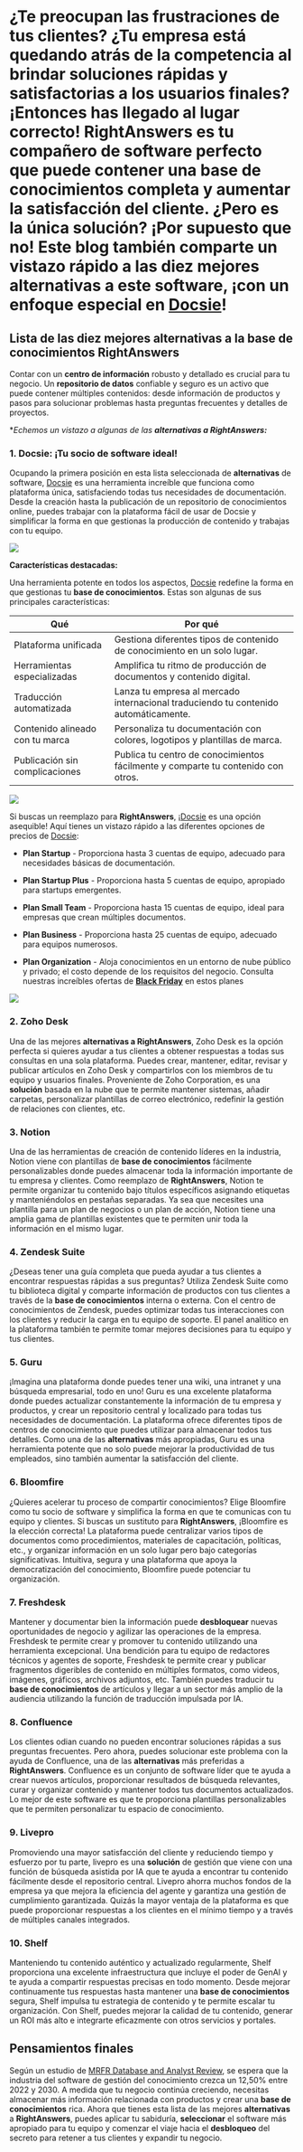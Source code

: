 # ¿Te preocupan las frustraciones de tus clientes? ¿Tu empresa está quedando atrás de la competencia al brindar **soluciones** rápidas y satisfactorias a los usuarios finales? ¡Entonces has llegado al lugar correcto! RightAnswers es tu compañero de software perfecto que puede contener una **base de conocimientos** completa y aumentar la satisfacción del cliente. ¿Pero es la única **solución**? ¡Por supuesto que no! Este blog también comparte un vistazo rápido a las diez mejores **alternativas** a este software, ¡con un enfoque especial en [Docsie](https://www.docsie.io/try_docsie/fb/create_knowledge_base/)!

## Lista de las diez mejores alternativas a la base de conocimientos RightAnswers

Contar con un **centro de información** robusto y detallado es crucial para tu negocio. Un **repositorio de datos** confiable y seguro es un activo que puede contener múltiples contenidos: desde información de productos y pasos para solucionar problemas hasta preguntas frecuentes y detalles de proyectos.

**Echemos un vistazo a algunas de las **alternativas a RightAnswers:***

### 1. Docsie: ¡Tu socio de software ideal!

Ocupando la primera posición en esta lista seleccionada de **alternativas** de software, [Docsie](https://app.docsie.io/login/#/) es una herramienta increíble que funciona como plataforma única, satisfaciendo todas tus necesidades de documentación. Desde la creación hasta la publicación de un repositorio de conocimientos online, puedes trabajar con la plataforma fácil de usar de Docsie y simplificar la forma en que gestionas la producción de contenido y trabajas con tu equipo.

![](https://cdn.docsie.io/workspace_PfNzfGj3YfKKtTO4T/doc_QiqgSuNoJpspcExF3/file_gSRUJJ3vNFFNIuceb/image2.png)

**Características destacadas:**

Una herramienta potente en todos los aspectos, [Docsie](https://app.docsie.io/login/#/) redefine la forma en que gestionas tu **base de conocimientos**. Estas son algunas de sus principales características:

|Qué|Por qué|
|-|-|
|Plataforma unificada|Gestiona diferentes tipos de contenido de conocimiento en un solo lugar.|
|Herramientas especializadas|Amplifica tu ritmo de producción de documentos y contenido digital.|
|Traducción automatizada|Lanza tu empresa al mercado internacional traduciendo tu contenido automáticamente.|
|Contenido alineado con tu marca|Personaliza tu documentación con colores, logotipos y plantillas de marca.|
|Publicación sin complicaciones|Publica tu centro de conocimientos fácilmente y comparte tu contenido con otros.|
![](https://cdn.docsie.io/workspace_PfNzfGj3YfKKtTO4T/doc_QiqgSuNoJpspcExF3/file_hJKNsrjDm9Nu5Lb7Q/image6.png)

Si buscas un reemplazo para **RightAnswers**, ¡[Docsie](https://help.docsie.io/) es una opción asequible! Aquí tienes un vistazo rápido a las diferentes opciones de precios de [Docsie](https://www.docsie.io/pricing/):

* **Plan Startup** - Proporciona hasta 3 cuentas de equipo, adecuado para necesidades básicas de documentación.

* **Plan Startup Plus** - Proporciona hasta 5 cuentas de equipo, apropiado para startups emergentes.

* **Plan Small Team** - Proporciona hasta 15 cuentas de equipo, ideal para empresas que crean múltiples documentos.

* **Plan Business** - Proporciona hasta 25 cuentas de equipo, adecuado para equipos numerosos.

* **Plan Organization** - Aloja conocimientos en un entorno de nube público y privado; el costo depende de los requisitos del negocio.
Consulta nuestras increíbles ofertas de **[Black Friday](https://www.docsie.io/blog/articles/docsie-s-black-friday-deal/)** en estos planes

![](https://cdn.docsie.io/workspace_PfNzfGj3YfKKtTO4T/doc_QiqgSuNoJpspcExF3/file_0QpP5sq8tFB5zWkdl/image4.png)

### 2. Zoho Desk

Una de las mejores **alternativas a RightAnswers**, Zoho Desk es la opción perfecta si quieres ayudar a tus clientes a obtener respuestas a todas sus consultas en una sola plataforma. Puedes crear, mantener, editar, revisar y publicar artículos en Zoho Desk y compartirlos con los miembros de tu equipo y usuarios finales. Proveniente de Zoho Corporation, es una **solución** basada en la nube que te permite mantener sistemas, añadir carpetas, personalizar plantillas de correo electrónico, redefinir la gestión de relaciones con clientes, etc.

### 3. Notion

Una de las herramientas de creación de contenido líderes en la industria, Notion viene con plantillas de **base de conocimientos** fácilmente personalizables donde puedes almacenar toda la información importante de tu empresa y clientes. Como reemplazo de **RightAnswers**, Notion te permite organizar tu contenido bajo títulos específicos asignando etiquetas y manteniéndolos en pestañas separadas. Ya sea que necesites una plantilla para un plan de negocios o un plan de acción, Notion tiene una amplia gama de plantillas existentes que te permiten unir toda la información en el mismo lugar.

### 4. Zendesk Suite

¿Deseas tener una guía completa que pueda ayudar a tus clientes a encontrar respuestas rápidas a sus preguntas? Utiliza Zendesk Suite como tu biblioteca digital y comparte información de productos con tus clientes a través de la **base de conocimientos** interna o externa. Con el centro de conocimientos de Zendesk, puedes optimizar todas tus interacciones con los clientes y reducir la carga en tu equipo de soporte. El panel analítico en la plataforma también te permite tomar mejores decisiones para tu equipo y tus clientes.

### 5. Guru

¡Imagina una plataforma donde puedes tener una wiki, una intranet y una búsqueda empresarial, todo en uno! Guru es una excelente plataforma donde puedes actualizar constantemente la información de tu empresa y productos, y crear un repositorio central y localizado para todas tus necesidades de documentación. La plataforma ofrece diferentes tipos de centros de conocimiento que puedes utilizar para almacenar todos tus detalles. Como una de las **alternativas** más apropiadas, Guru es una herramienta potente que no solo puede mejorar la productividad de tus empleados, sino también aumentar la satisfacción del cliente.

### 6. Bloomfire

¿Quieres acelerar tu proceso de compartir conocimientos? Elige Bloomfire como tu socio de software y simplifica la forma en que te comunicas con tu equipo y clientes. Si buscas un sustituto para **RightAnswers**, ¡Bloomfire es la elección correcta! La plataforma puede centralizar varios tipos de documentos como procedimientos, materiales de capacitación, políticas, etc., y organizar información en un solo lugar pero bajo categorías significativas. Intuitiva, segura y una plataforma que apoya la democratización del conocimiento, Bloomfire puede potenciar tu organización.

### 7. Freshdesk

Mantener y documentar bien la información puede **desbloquear** nuevas oportunidades de negocio y agilizar las operaciones de la empresa. Freshdesk te permite crear y promover tu contenido utilizando una herramienta excepcional. Una bendición para tu equipo de redactores técnicos y agentes de soporte, Freshdesk te permite crear y publicar fragmentos digeribles de contenido en múltiples formatos, como videos, imágenes, gráficos, archivos adjuntos, etc. También puedes traducir tu **base de conocimientos** de artículos y llegar a un sector más amplio de la audiencia utilizando la función de traducción impulsada por IA.

### 8. Confluence

Los clientes odian cuando no pueden encontrar soluciones rápidas a sus preguntas frecuentes. Pero ahora, puedes solucionar este problema con la ayuda de Confluence, una de las **alternativas** más preferidas a **RightAnswers**. Confluence es un conjunto de software líder que te ayuda a crear nuevos artículos, proporcionar resultados de búsqueda relevantes, curar y organizar contenido y mantener todos tus documentos actualizados. Lo mejor de este software es que te proporciona plantillas personalizables que te permiten personalizar tu espacio de conocimiento.

### 9. Livepro

Promoviendo una mayor satisfacción del cliente y reduciendo tiempo y esfuerzo por tu parte, livepro es una **solución** de gestión que viene con una función de búsqueda asistida por IA que te ayuda a encontrar tu contenido fácilmente desde el repositorio central. Livepro ahorra muchos fondos de la empresa ya que mejora la eficiencia del agente y garantiza una gestión de cumplimiento garantizada. Quizás la mayor ventaja de la plataforma es que puede proporcionar respuestas a los clientes en el mínimo tiempo y a través de múltiples canales integrados.

### 10. Shelf

Manteniendo tu contenido auténtico y actualizado regularmente, Shelf proporciona una excelente infraestructura que incluye el poder de GenAI y te ayuda a compartir respuestas precisas en todo momento. Desde mejorar continuamente tus respuestas hasta mantener una **base de conocimientos** segura, Shelf impulsa tu estrategia de contenido y te permite escalar tu organización. Con Shelf, puedes mejorar la calidad de tu contenido, generar un ROI más alto e integrarte eficazmente con otros servicios y portales.

## Pensamientos finales

Según un estudio de [MRFR Database and Analyst Review](https://www.marketresearchfuture.com/reports/knowledge-management-software-market-4193), se espera que la industria del software de gestión del conocimiento crezca un 12,50% entre 2022 y 2030. A medida que tu negocio continúa creciendo, necesitas almacenar más información relacionada con productos y crear una **base de conocimientos** rica. Ahora que tienes esta lista de las mejores **alternativas** a **RightAnswers**, puedes aplicar tu sabiduría, **seleccionar** el software más apropiado para tu equipo y comenzar el viaje hacia el **desbloqueo** del secreto para retener a tus clientes y expandir tu negocio.